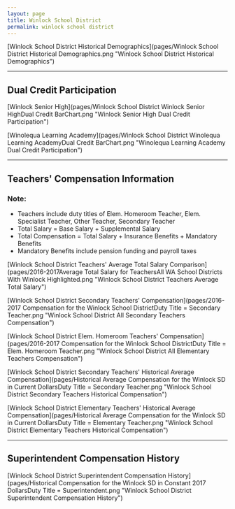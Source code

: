 ```yaml
---
layout: page
title: Winlock School District
permalink: winlock school district
---
```



[Winlock School District Historical Demographics](pages/Winlock School District Historical Demographics.png "Winlock School District Historical Demographics")

___

## Dual Credit Participation

[Winlock Senior High](pages/Winlock School District Winlock Senior HighDual Credit BarChart.png "Winlock Senior High Dual Credit Participation")

[Winolequa Learning Academy](pages/Winlock School District Winolequa Learning AcademyDual Credit BarChart.png "Winolequa Learning Academy Dual Credit Participation")


___

## Teachers' Compensation Information
### Note:
- Teachers include duty titles of Elem. Homeroom Teacher, Elem. Specialist Teacher, Other Teacher, Secondary Teacher
- Total Salary = Base Salary + Supplemental Salary
- Total Compensation = Total Salary + Insurance Benefits + Mandatory Benefits
- Mandatory Benefits include pension funding and payroll taxes

[Winlock School District Teachers' Average Total Salary Comparison](pages/2016-2017Average Total Salary for TeachersAll WA School Districts With Winlock Highlighted.png "Winlock School District Teachers Average Total Salary")

[Winlock School District Secondary Teachers' Compensation](pages/2016-2017 Compensation for the Winlock School DistrictDuty Title = Secondary Teacher.png "Winlock School District All Secondary Teachers Compensation")

[Winlock School District Elem. Homeroom Teachers' Compensation](pages/2016-2017 Compensation for the Winlock School DistrictDuty Title = Elem. Homeroom Teacher.png "Winlock School District All Elementary Teachers Compensation")

[Winlock School District Secondary Teachers' Historical Average Compensation](pages/Historical Average Compensation for the Winlock SD in Current DollarsDuty Title = Secondary Teacher.png "Winlock School District Secondary Teachers Historical Compensation")

[Winlock School District Elementary Teachers' Historical Average Compensation](pages/Historical Average Compensation for the Winlock SD in Current DollarsDuty Title = Elementary Teacher.png "Winlock School District Elementary Teachers Historical Compensation")


___

## Superintendent Compensation History

[Winlock School District Superintendent Compensation History](pages/Historical Compensation for the Winlock SD in Constant 2017 DollarsDuty Title = Superintendent.png "Winlock School District Superintendent Compensation History")


